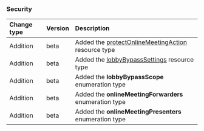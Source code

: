 ### Security

| **Change type** | **Version** | **Description** |
|:---|:---|:---|
|Addition|beta|Added the [protectOnlineMeetingAction](https://docs.microsoft.com/en-us/graph/api/resources/protectOnlineMeetingAction?view=graph-rest-beta) resource type|
|Addition|beta|Added the [lobbyBypassSettings](https://docs.microsoft.com/en-us/graph/api/resources/lobbyBypassSettings?view=graph-rest-beta) resource type|
|Addition|beta|Added the **lobbyBypassScope** enumeration type|
|Addition|beta|Added the **onlineMeetingForwarders** enumeration type|
|Addition|beta|Added the **onlineMeetingPresenters** enumeration type|
